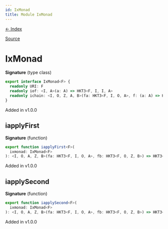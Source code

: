 ```yaml
---
id: IxMonad
title: Module IxMonad
---
```


[← Index](.)

[Source](https://github.com/gcanti/fp-ts/blob/master/src/IxMonad.ts)

# IxMonad

**Signature** (type class)

```ts
export interface IxMonad<F> {
  readonly URI: F
  readonly iof: <I, A>(a: A) => HKT3<F, I, I, A>
  readonly ichain: <I, O, Z, A, B>(fa: HKT3<F, I, O, A>, f: (a: A) => HKT3<F, O, Z, B>) => HKT3<F, I, Z, B>
}
```

Added in v1.0.0

## iapplyFirst

**Signature** (function)

```ts
export function iapplyFirst<F>(
  ixmonad: IxMonad<F>
): <I, O, A, Z, B>(fa: HKT3<F, I, O, A>, fb: HKT3<F, O, Z, B>) => HKT3<F, I, Z, A>  { ... }
```

Added in v1.0.0

## iapplySecond

**Signature** (function)

```ts
export function iapplySecond<F>(
  ixmonad: IxMonad<F>
): <I, O, A, Z, B>(fa: HKT3<F, I, O, A>, fb: HKT3<F, O, Z, B>) => HKT3<F, I, Z, B>  { ... }
```

Added in v1.0.0
